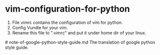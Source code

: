 # vim-configuration-for-python
<ol>
<li>File vimrc contains the configuration of vim for python.
<li>Config Vundle for your vim.
<li>Rename this file to ".vimrc" and put it under home dir of your linux.
</ol>
# note-of-google-python-style-guide.md
The translation of google python style guide.
